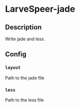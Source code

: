 # LarveSpeer-jade

## Description
Write jade and less.


## Config

### `layout`
Path to the jade file

### `less`
Path to the less file
